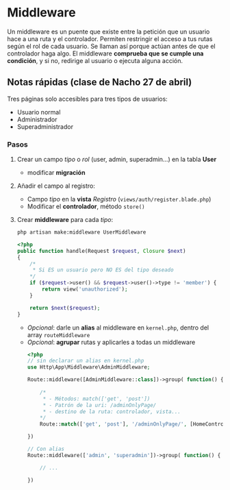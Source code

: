 # Middleware

Un middleware es un puente que existe entre la petición que un usuario hace a una ruta y el controlador. Permiten restringir el acceso a tus rutas según el rol de cada usuario. Se llaman así porque actúan antes de que el controlador haga algo. El middleware **comprueba que se cumple una condición**, y si no, redirige al usuario o ejecuta alguna acción.

## Notas rápidas (clase de Nacho 27 de abril)

Tres páginas solo accesibles para tres tipos de usuarios:

- Usuario normal
- Administrador
- Superadministrador

### Pasos

1. Crear un campo _tipo_ o _rol_ (user, admin, superadmin...) en la tabla **User**
    - modificar **migración**
2. Añadir el campo al registro:
    - Campo _tipo_ en la **vista** _Registro_ (`views/auth/register.blade.php`)
    - Modificar el **controlador**, método `store()`
3. Crear **middleware** para cada _tipo_:
    ```sh
    php artisan make:middleware UserMiddleware
    ```

    ```php
    <?php
    public function handle(Request $request, Closure $next)
    {
        /*
         * Si ES un usuario pero NO ES del tipo deseado
        */
        if ($request->user() && $request->user()->type != 'member') {
            return view('unauthorized');
        }

        return $next($request);
    }
    ```

    - _Opcional_: darle un **alias** al middleware en `kernel.php`, dentro del array `routeMiddleware`
    - _Opcional_: **agrupar** rutas y aplicarles a todas un middleware
        ```php
        <?php
        // sin declarar un alias en kernel.php
        use Http\App\Middleware\AdminMiddleware;

        Route::middleware([AdminMiddleware::class])->group( function() {
            
            /*
             * - Métodos: match(['get', 'post'])
             * - Patrón de la uri: /adminOnlyPage/
             * - destino de la ruta: controlador, vista...
            */
            Route::match(['get', 'post'], '/adminOnlyPage/', [HomeController::class, 'admin'])    

        })

        // Con alias
        Route::middleware(['admin', 'superadmin'])->group( function() {

            // ...

        })
        ```
        
